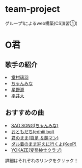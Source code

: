 # team-project
グループ1によるweb構築(CS演習①)

<!DOCTYPE html>
<html lang="ja">
<head>
<title>たつのサイト</title>
<meta charset="UFT-8">
</head>
<body>
<h1>O君</h1>
<h2>歌手の紹介</h2>
<li><a href="https://riudomura.fanpla.jp/"target="_blank">堂村璃羽</li>
<li><a href="https://chanmina.com/"target="_blank">ちゃんみな</li>
<li><a href="https://www.hoshinogen.com/"target="_blank">星野源</li>
<li><a href="https://hiraidai.com/"target="_blank">平井大</a></li>
<h2>おすすめの曲</h2>
<li><a href="https://www.youtube.com/watch?v=CFBStXempJY&list=RDCFBStXempJY&start_radio=1">SAD SONG(ちゃんみな)</a></li>
<li><a href="https://www.youtube.com/watch?v=yJaZuxmTUvc&list=RDyJaZuxmTUvc&start_radio=1">おともだち(edhiii boi)</a></li>
<li><a href="https://www.youtube.com/watch?v=u7rBhwaMGwM&list=RDu7rBhwaMGwM&start_radio=1">君のまま(百足
＆韻マン)</a></li>
<li><a href="https://www.youtube.com/watch?v=riqD9Zn9AVQ&list=RDriqD9Zn9AVQ&start_radio=1">ダル着のまま迎えに行くよ(KeeP)</a></li>
<li><a href="https://www.youtube.com/watch?v=q09Gs6e5XVI&list=RDq09Gs6e5XVI&start_radio=1">YOKAZE(変態紳士クラブ)</a></li>
<p>詳細はそれぞれのリンクをクリック！</p>
</body>
</html>